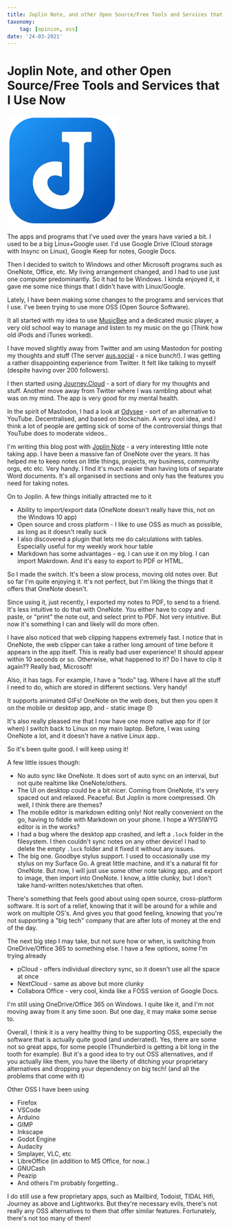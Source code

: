```yaml
---
title: Joplin Note, and other Open Source/Free Tools and Services that I Use Now
taxonomy:
	tag: [opinion, oss]
date: '24-03-2021'
---
```

# Joplin Note, and other Open Source/Free Tools and Services that I Use Now

![](joplin_logo.webp)

The apps and programs that I've used over the years have varied a bit.
I used to be a big Linux+Google user. I'd use Google Drive (Cloud storage with Insync on Linux), Google Keep for notes, Google Docs.

Then I decided to switch to Windows and other Microsoft programs such as OneNote, Office, etc. My living arrangement changed, and I had to use just one computer predominantly. So it had to be Windows. I kinda enjoyed it, it gave me some nice things that I didn't have with Linux/Google.

Lately, I have been making some changes to the programs and services that I use. I've been trying to use more OSS (Open Source Software).

It all started with my idea to use [MusicBee](https://getmusicbee.com) and a dedicated music player, a very old school way to manage and listen to my music on the go (Think how old iPods and iTunes worked).

I have moved slightly away from Twitter and am using Mastodon for posting my thoughts and stuff (The server [aus.social](https://aus.social) \- a nice bunch!). I was getting a rather disappointing experience from Twitter. It felt like talking to myself (despite having over 200 followers).

I then started using [Journey.Cloud](https://journey.cloud) \- a sort of diary for my thoughts and stuff. Another move away from Twitter where I was rambling about what was on my mind. The app is very good for my mental health.

In the spirit of Mastodon, I had a look at [Odysee](https://odysee.com) \- sort of an alternative to YouTube. Decentralised, and based on blockchain. A very cool idea, and I think a lot of people are getting sick of some of the controversial things that YouTube does to moderate videos..

I'm writing this blog post with [Joplin Note](https://joplinapp.org) \- a very interesting little note taking app. I have been a massive fan of OneNote over the years. It has helped me to keep notes on little things, projects, my business, community orgs, etc etc. Very handy. I find it's much easier than having lots of separate Word documents. It's all organised in sections and only has the features you need for taking notes.

On to Joplin. A few things initially attracted me to it

- Ability to import/export data (OneNote doesn't really have this, not on the Windows 10 app)
- Open source and cross platform - I like to use OSS as much as possible, as long as it doesn't really suck
- I also discovered a plugin that lets me do calculations with tables. Especially useful for my weekly work hour table
- Markdown has some advantages - eg. I can use it on my blog. I can import Makrdown. And it's easy to export to PDF or HTML.

So I made the switch. It's been a slow process, moving old notes over. But so far I'm quite enjoying it. It's not perfect, but I'm liking the things that it offers that OneNote doesn't.

Since using it, just recently, I exported my notes to PDF, to send to a friend. It's less intuitive to do that with OneNote. You either have to copy and paste, or "print" the note out, and select print to PDF. Not very intuitive. But now it's something I can and likely will do more often.

I have also noticed that web clipping happens extremely fast. I notice that in OneNote, the web clipper can take a rather long amount of time before it appears in the app itself. This is really bad user experience! It should appear within 10 seconds or so. Otherwise, what happened to it? Do I have to clip it again?? Really bad, Microsoft!

Also, it has tags. For example, I have a "todo" tag. Where I have all the stuff I need to do, which are stored in different sections. Very handy!

It supports animated GIFs! OneNote on the web does, but then you open it on the mobile or desktop app, and - static image 😞

It's also really pleased me that I now have one more native app for if (or when) I switch back to Linux on my main laptop. Before, I was using OneNote a lot, and it doesn't have a native Linux app..

So it's been quite good. I will keep using it!

A few little issues though:

- No auto sync like OneNote. It does sort of auto sync on an interval, but not quite realtime like OneNote/others.
- The UI on desktop could be a bit nicer. Coming from OneNote, it's very spaced out and relaxed. Peaceful. But Joplin is more compressed. Oh well, I think there are themes?
- The mobile editor is markdown editing only! Not really convenient on the go, having to fiddle with Markdown on your phone. I hope a WYSIWYG editor is in the works?
- I had a bug where the desktop app crashed, and left a `.lock` folder in the filesystem. I then couldn't sync notes on any other device! I had to delete the empty `.lock` folder and it fixed it without any issues.
- The big one. Goodbye stylus support. I used to occasionally use my stylus on my Surface Go. A great little machine, and it's a natural fit for OneNote. But now, I will just use some other note taking app, and export to image, then import into OneNote. I know, a little clunky, but I don't take hand-written notes/sketches that often.

There's something that feels good about using open source, cross-platform software. It is sort of a relief, knowing that it will be around for a while and work on multiple OS's. And gives you that good feeling, knowing that you're not supporting a "big tech" company that are after lots of money at the end of the day.

The next big step I may take, but not sure how or when, is switching from OneDrive/Office 365 to something else. I have a few options, some I'm trying already

- pCloud - offers individual directory sync, so it doesn't use all the space at once
- NextCloud - same as above but more clunky
- Collabora Office - very cool, kinda like a FOSS version of Google Docs.

I'm still using OneDrive/Office 365 on Windows. I quite like it, and I'm not moving away from it any time soon. But one day, it may make some sense to.

Overall, I think it is a very healthy thing to be supporting OSS, especially the software that is actually quite good (and underrated). Yes, there are some not so great apps, for some people (Thunderbird is getting a bit long in the tooth for example). But it's a good idea to try out OSS alternatives, and if you actually like them, you have the liberty of ditching your proprietary alternatives and dropping your dependency on big tech! (and all the problems that come with it)

Other OSS I have been using

- Firefox
- VSCode
- Arduino
- GIMP
- Inkscape
- Godot Engine
- Audacity
- Smplayer, VLC, etc
- LibreOffice (in addition to MS Office, for now..)
- GNUCash
- Peazip
- And others I'm probably forgetting..

I do still use a few proprietary apps, such as Mailbird, Todoist, TIDAL Hifi, Journey as above and Lightworks. But they're necessary evils, there's not really any OSS alternatives to them that offer similar features. Fortunately, there's not too many of them!